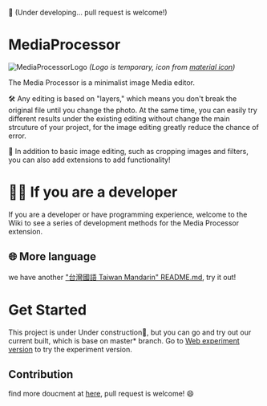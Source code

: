 🚧 (Under developing... pull request is welcome!)
# MediaProcessor

![MediaProcessorLogo](https://user-images.githubusercontent.com/22980191/88693587-0de67b00-d132-11ea-8c0a-bb2ad6c019d6.png)
*(Logo is temporary, icon from [material icon](https://material.io/icons))*

The Media Processor is a minimalist image Media editor.

🛠 Any editing is based on "layers," which means you don't break the original file until you change the photo. At the same time, you can easily try different results under the existing editing without change the main strcuture of your project, for the image editing greatly reduce the chance of error.

🧰 In addition to basic image editing, such as cropping images and filters, you can also add extensions to add functionality!

# 🧑‍💻 If you are a developer

If you are a developer or have programming experience, welcome to the Wiki to see a series of development methods for the Media Processor extension.

## 🌐 More language
we have another ["台灣國語 Taiwan Mandarin" README.md](README-zh_TW.md), try it out!

# Get Started
This project is under Under construction🚧, but you can go and try out our current built, which is base on master* branch.
Go to [Web experiment version](https://ljcucc.github.io/MediaProcessor/public/) to try the experiment version.

## Contribution
find more doucment at [here](https://github.com/ljcucc/MediaProcessor/wiki/Contribution-%F0%9F%A7%91%E2%80%8D%F0%9F%92%BB), pull request is welcome! 😄
